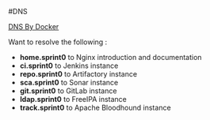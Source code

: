 #DNS

[DNS By Docker](http://www.damagehead.com/blog/2015/04/28/deploying-a-dns-server-using-docker/)

Want to resolve the following : 

* **home.sprint0** to Nginx introduction and documentation
* **ci.sprint0** to Jenkins instance
* **repo.sprint0** to Artifactory instance
* **sca.sprint0** to Sonar instance
* **git.sprint0** to GitLab instance
* **ldap.sprint0** to FreeIPA instance
* **track.sprint0** to Apache Bloodhound instance

